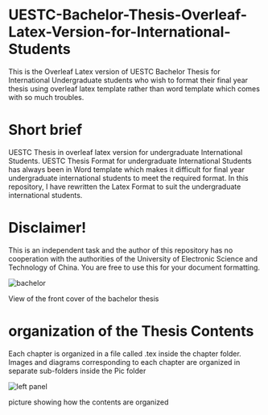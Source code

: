 # UESTC-Bachelor-Thesis-Overleaf-Latex-Version-for-International-Students
This is the Overleaf Latex version of UESTC Bachelor Thesis for International Undergraduate students who wish to format their final year thesis using overleaf latex template rather than word template which comes with so much troubles. 

# Short brief 
UESTC Thesis in overleaf latex version for undergraduate International Students. UESTC Thesis Format for undergraduate International Students has always been in Word template which makes it difficult for final year undergraduate international students to meet the required format. In this repository, I have rewritten the Latex Format to suit the undergraduate international students. 

# Disclaimer!  
This is an independent task and the author of this repository has no cooperation with the authorities of the University of Electronic Science and Technology of China. You are free to use this for your document formatting.


![bachelor](https://user-images.githubusercontent.com/63404097/150158084-39e12f63-4ca0-4236-9b00-c8e1b4361401.PNG)

View of the front cover of the bachelor thesis

# organization of the Thesis Contents
Each chapter is organized in a file called .tex inside the chapter folder.
Images and diagrams corresponding to each chapter are organized in separate sub-folders inside the Pic folder

![left panel](https://user-images.githubusercontent.com/63404097/150158245-5d5aa229-aa3f-4015-b2d0-d6ea7b1186cf.PNG)

picture showing how the contents are organized


